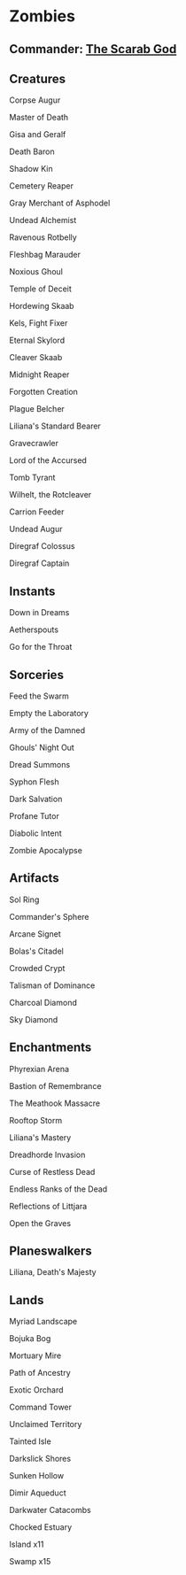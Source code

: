# Zombies

## Commander: [The Scarab God](https://scryfall.com/card/2xm/216/the-scarab-god)

## Creatures
Corpse Augur

Master of Death

Gisa and Geralf

Death Baron

Shadow Kin

Cemetery Reaper

Gray Merchant of Asphodel

Undead Alchemist

Ravenous Rotbelly

Fleshbag Marauder

Noxious Ghoul

Temple of Deceit

Hordewing Skaab

Kels, Fight Fixer

Eternal Skylord

Cleaver Skaab

Midnight Reaper

Forgotten Creation

Plague Belcher

Liliana's Standard Bearer

Gravecrawler

Lord of the Accursed

Tomb Tyrant

Wilhelt, the Rotcleaver

Carrion Feeder

Undead Augur

Diregraf Colossus

Diregraf Captain

## Instants
Down in Dreams

Aetherspouts

Go for the Throat

## Sorceries
Feed the Swarm

Empty the Laboratory

Army of the Damned

Ghouls' Night Out

Dread Summons

Syphon Flesh

Dark Salvation

Profane Tutor

Diabolic Intent

Zombie Apocalypse

## Artifacts
Sol Ring

Commander's Sphere

Arcane Signet

Bolas's Citadel

Crowded Crypt

Talisman of Dominance

Charcoal Diamond

Sky Diamond

## Enchantments 

Phyrexian Arena

Bastion of Remembrance

The Meathook Massacre

Rooftop Storm

Liliana's Mastery

Dreadhorde Invasion

Curse of Restless Dead

Endless Ranks of the Dead

Reflections of Littjara

Open the Graves

## Planeswalkers
Liliana, Death's Majesty

## Lands
Myriad Landscape

Bojuka Bog

Mortuary Mire

Path of Ancestry

Exotic Orchard

Command Tower

Unclaimed Territory

Tainted Isle

Darkslick Shores

Sunken Hollow

Dimir Aqueduct

Darkwater Catacombs

Chocked Estuary

Island x11

Swamp x15

